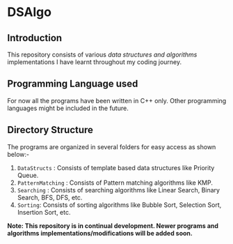 # DSAlgo

## Introduction
This repository consists of various *data structures and algorithms* implementations I have learnt throughout my coding journey.

## Programming Language used
For now all the programs have been written in C++ only. Other programming languages might be included in the future.

## Directory Structure
The programs are organized in several folders for easy access as shown below:-
1. `DataStructs` : Consists of template based data structures like Priority Queue.
2. `PatternMatching` : Consists of Pattern matching algorithms like KMP.
3. `Searching` : Consists of searching algorithms like Linear Search, Binary Search, BFS, DFS, etc. 
4. `Sorting`: Consists of sorting algorithms like Bubble Sort, Selection Sort, Insertion Sort, etc.

**Note: This repository is in continual development. Newer programs and algorithms implementations/modifications will be added soon.**   
